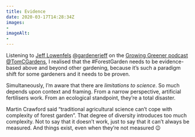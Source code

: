 ```yaml
---
title: Evidence
date: 2020-03-17T14:28:34Z
images:
- 
imageAlt:
- 
---
```


Listening to [Jeff Lowenfels](http://www.jefflowenfels.com) [@gardenerjeff](https://twitter.com/gardenerjeff) on the [Growing Greener podcast](https://www.thomaschristophergardens.com/podcasts/jeff-lowenfels-the-soil-food-web) [@TomCGardens](https://twitter.com/TomCGardens), I realised that the  #ForestGarden needs to be evidence-based above and beyond other gardening, because it’s such a paradigm shift for some gardeners and it needs to be proven. 

Simultaneously, I’m aware that there are _limitations to science_. So much depends upon context and framing. From a narrow perspective, artificial fertilisers work. From an ecological standpoint, they’re a total disaster.

Martin Crawford said “traditional agricultural science can’t cope with complexity of forest garden”. That degree of diversity introduces too much complexity. Not to say that it doesn’t work, just to say that it can’t always be measured. And things exist, even when they’re not measured 😉

